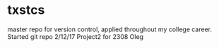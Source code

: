 # txstcs
master repo for version control, applied throughout my college career.
Started git repo
2/12/17
Project2 for 2308 Oleg
